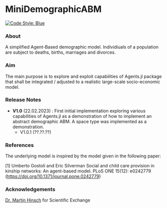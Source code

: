# MiniDemographicABM

[![Code Style: Blue](https://img.shields.io/badge/code%20style-blue-4495d1.svg)](https://github.com/invenia/BlueStyle)

### About 
A simplified Agent-Based demographic model. Individiuals of a population are subject to deaths, births, marriages and divorces. 

### Aim
The main purpose is to explore and exploit capabilities of Agents.jl package that shall be integrated / adjusted to a realistic large-scale socio-economic model. 

### Release Notes 
- **V1.0** (22.02.2023) : First initial implementation exploring various capabilities of Agents.jl as a demonstration of how to implement an abstract demographic ABM. A space type was implemented as a demonstration.  
    - V1.0.1 (??.??.??)
 
### References
The underlying model is inspired by the model given in the following paper:   

[1] Umberto Gostoli and Eric Silverman Social and child care provision in kinship networks: An agent-based model. PLoS ONE 15(12): e0242779 (https://doi.org/10.1371/journal.pone.0242779)

### Acknowledgements  
[Dr. Martin Hinsch](https://www.gla.ac.uk/schools/healthwellbeing/staff/martinhinsch/) for Scientific Exchange
